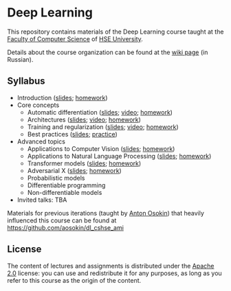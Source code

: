 # Deep Learning

This repository contains materials of the Deep Learning course taught at
the [Faculty of Computer Science](https://cs.hse.ru/en/) of [HSE University](https://www.hse.ru/en/).

Details about the course organization can be found at
the [wiki page](http://wiki.cs.hse.ru/%D0%93%D0%BB%D1%83%D0%B1%D0%B8%D0%BD%D0%BD%D0%BE%D0%B5_%D0%BE%D0%B1%D1%83%D1%87%D0%B5%D0%BD%D0%B8%D0%B5_2022) (in Russian).

## Syllabus

* Introduction ([slides](./week01_intro/slides.pdf); [homework](./week01_intro/homework.ipynb))
* Core concepts
    - Automatic differentiation ([slides](https://github.com/aosokin/dl_cshse_ami/blob/master/2020-fall/lectures/DL20-fall-lecture2-backprop.pdf); [video](https://youtu.be/cKMaEpf4MeU); [homework](./week02_backpropagation/homework.ipynb))
    - Architectures ([slides](https://github.com/aosokin/dl_cshse_ami/blob/master/2020-fall/lectures/DL20-fall-lecture3-models.pdf); [video](https://youtu.be/Uim4xLhXjRE); [homework](./week03_architectures/homework.ipynb))
    - Training and regularization ([slides](https://github.com/aosokin/dl_cshse_ami/blob/master/2020-fall/lectures/DL20-fall-lecture4-training.pdf); [video](https://youtu.be/kE3AicLd5KE); [homework](./week04_training/homework.ipynb))
    - Best practices ([slides](./week05_best_practices/slides.pdf); [practice](https://github.com/aosokin/dl_cshse_ami/blob/master/2021-fall/homeworks_small/looking_for_bugs/looking_for_bugs.ipynb))
* Advanced topics
    - Applications to Computer Vision ([slides](./week06_vision/slides.pdf); [homework](./week06_vision/homework.ipynb))
    - Applications to Natural Language Processing ([slides](./week07_nlp/slides.pdf); [homework](./week07_nlp/homework.ipynb))
    - Transformer models ([slides](./week08_transformers/slides.pdf); [homework](./week08_transformers/homework.ipynb))
    - Adversarial X ([slides](./week09_adversarial/slides.pdf); [homework](./week09_adversarial/homework.ipynb))
    - Probabilistic models
    - Differentiable programming
    - Non-differentiable models
* Invited talks: TBA

Materials for previous iterations (taught by [Anton Osokin](https://aosokin.github.io/)) that heavily influenced this course can be found at https://github.com/aosokin/dl_cshse_ami

## License

The content of lectures and assignments is distributed under the [Apache 2.0](./LICENSE) license: you can use and redistribute it
for any purposes, as long as you refer to this course as the origin of the content.